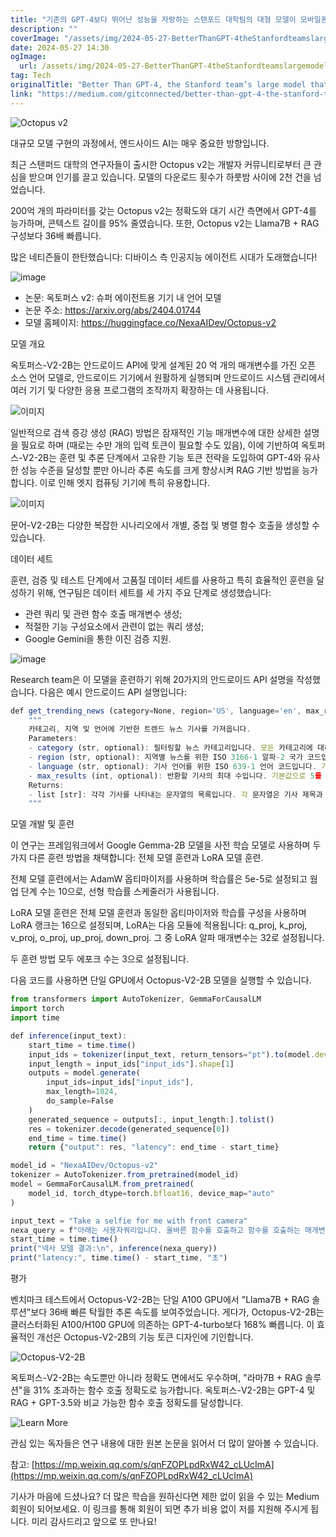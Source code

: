 ```yaml
---
title: "기존의 GPT-4보다 뛰어난 성능을 자랑하는 스탠포드 대학팀의 대형 모델이 모바일폰에서도 구동될 수 있다는 점이 인기를 끌며 하룻밤 사이에 2천 회 이상 다운로드되었습니다"
description: ""
coverImage: "/assets/img/2024-05-27-BetterThanGPT-4theStanfordteamslargemodelthatcanberunonmobilephonesbecamepopularwithover2kdownloadsovernight_0.png"
date: 2024-05-27 14:30
ogImage:
  url: /assets/img/2024-05-27-BetterThanGPT-4theStanfordteamslargemodelthatcanberunonmobilephonesbecamepopularwithover2kdownloadsovernight_0.png
tag: Tech
originalTitle: "Better Than GPT-4, the Stanford team’s large model that can be run on mobile phones became popular, with over 2k downloads overnight"
link: "https://medium.com/gitconnected/better-than-gpt-4-the-stanford-teams-large-model-that-can-be-run-on-mobile-phones-became-popular-bc958501ec01"
---
```



![Octopus v2](/assets/img/2024-05-27-BetterThanGPT-4theStanfordteamslargemodelthatcanberunonmobilephonesbecamepopularwithover2kdownloadsovernight_0.png)

대규모 모델 구현의 과정에서, 엔드사이드 AI는 매우 중요한 방향입니다.

최근 스탠퍼드 대학의 연구자들이 출시한 Octopus v2는 개발자 커뮤니티로부터 큰 관심을 받으며 인기를 끌고 있습니다. 모델의 다운로드 횟수가 하룻밤 사이에 2천 건을 넘었습니다.

200억 개의 파라미터를 갖는 Octopus v2는 정확도와 대기 시간 측면에서 GPT-4를 능가하며, 콘텍스트 길이를 95% 줄였습니다. 또한, Octopus v2는 Llama7B + RAG 구성보다 36배 빠릅니다.


<div class="content-ad"></div>

많은 네티즌들이 한탄했습니다: 디바이스 측 인공지능 에이전트 시대가 도래했습니다!

![image](/assets/img/2024-05-27-BetterThanGPT-4theStanfordteamslargemodelthatcanberunonmobilephonesbecamepopularwithover2kdownloadsovernight_1.png)

- 논문: 옥토퍼스 v2: 슈퍼 에이전트용 기기 내 언어 모델
- 논문 주소: https://arxiv.org/abs/2404.01744
- 모델 홈페이지: https://huggingface.co/NexaAIDev/Octopus-v2

모델 개요

<div class="content-ad"></div>

옥토퍼스-V2-2B는 안드로이드 API에 맞게 설계된 20 억 개의 매개변수를 가진 오픈 소스 언어 모델로, 안드로이드 기기에서 원활하게 실행되며 안드로이드 시스템 관리에서 여러 기기 및 다양한 응용 프로그램의 조작까지 확장하는 데 사용됩니다.

![이미지](/assets/img/2024-05-27-BetterThanGPT-4theStanfordteamslargemodelthatcanberunonmobilephonesbecamepopularwithover2kdownloadsovernight_2.png)

일반적으로 검색 증강 생성 (RAG) 방법은 잠재적인 기능 매개변수에 대한 상세한 설명을 필요로 하며 (때로는 수만 개의 입력 토큰이 필요할 수도 있음), 이에 기반하여 옥토퍼스-V2-2B는 훈련 및 추론 단계에서 고유한 기능 토큰 전략을 도입하여 GPT-4와 유사한 성능 수준을 달성할 뿐만 아니라 추론 속도를 크게 향상시켜 RAG 기반 방법을 능가합니다. 이로 인해 엣지 컴퓨팅 기기에 특히 유용합니다.

![이미지](/assets/img/2024-05-27-BetterThanGPT-4theStanfordteamslargemodelthatcanberunonmobilephonesbecamepopularwithover2kdownloadsovernight_3.png)

<div class="content-ad"></div>

문어-V2-2B는 다양한 복잡한 시나리오에서 개별, 중첩 및 병렬 함수 호출을 생성할 수 있습니다.

데이터 세트

훈련, 검증 및 테스트 단계에서 고품질 데이터 세트를 사용하고 특히 효율적인 훈련을 달성하기 위해, 연구팀은 데이터 세트를 세 가지 주요 단계로 생성했습니다:

- 관련 쿼리 및 관련 함수 호출 매개변수 생성;
- 적절한 기능 구성요소에서 관련이 없는 쿼리 생성;
- Google Gemini을 통한 이진 검증 지원.

<div class="content-ad"></div>


![image](/assets/img/2024-05-27-BetterThanGPT-4theStanfordteamslargemodelthatcanberunonmobilephonesbecamepopularwithover2kdownloadsovernight_4.png)

Research team은 이 모델을 훈련하기 위해 20가지의 안드로이드 API 설명을 작성했습니다. 다음은 예시 안드로이드 API 설명입니다:

```js
def get_trending_news (category=None, region='US', language='en', max_results=5):
    """
    카테고리, 지역 및 언어에 기반한 트렌드 뉴스 기사를 가져옵니다.
    Parameters:
    - category (str, optional): 필터링할 뉴스 카테고리입니다. 모든 카테고리에 대해 기본값으로 None을 사용합니다. 선택적으로 제공할 수 있습니다.
    - region (str, optional): 지역별 뉴스를 위한 ISO 3166-1 알파-2 국가 코드입니다. 기본값으로 'US'를 사용합니다. 선택적으로 제공할 수 있습니다.
    - language (str, optional): 기사 언어를 위한 ISO 639-1 언어 코드입니다. 기본값으로 'en'을 사용합니다. 선택적으로 제공할 수 있습니다.
    - max_results (int, optional): 반환할 기사의 최대 수입니다. 기본값으로 5를 사용합니다. 선택적으로 제공할 수 있습니다.
    Returns:
    - list [str]: 각각 기사를 나타내는 문자열의 목록입니다. 각 문자열은 기사 제목과 URL을 포함합니다.
    """
```

모델 개발 및 훈련



<div class="content-ad"></div>

이 연구는 프레임워크에서 Google Gemma-2B 모델을 사전 학습 모델로 사용하며 두 가지 다른 훈련 방법을 채택합니다: 전체 모델 훈련과 LoRA 모델 훈련.

전체 모델 훈련에서는 AdamW 옵티마이저를 사용하며 학습률은 5e-5로 설정되고 웜업 단계 수는 10으로, 선형 학습률 스케줄러가 사용됩니다.

LoRA 모델 훈련은 전체 모델 훈련과 동일한 옵티마이저와 학습률 구성을 사용하며 LoRA 랭크는 16으로 설정되며, LoRA는 다음 모듈에 적용됩니다: q_proj, k_proj, v_proj, o_proj, up_proj, down_proj. 그 중 LoRA 알파 매개변수는 32로 설정됩니다.

두 훈련 방법 모두 에포크 수는 3으로 설정됩니다.

<div class="content-ad"></div>

다음 코드를 사용하면 단일 GPU에서 Octopus-V2-2B 모델을 실행할 수 있습니다.

```js
from transformers import AutoTokenizer, GemmaForCausalLM
import torch
import time

def inference(input_text):
    start_time = time.time()
    input_ids = tokenizer(input_text, return_tensors="pt").to(model.device)
    input_length = input_ids["input_ids"].shape[1]
    outputs = model.generate(
        input_ids=input_ids["input_ids"],
        max_length=1024,
        do_sample=False
    )
    generated_sequence = outputs[:, input_length:].tolist()
    res = tokenizer.decode(generated_sequence[0])
    end_time = time.time()
    return {"output": res, "latency": end_time - start_time}

model_id = "NexaAIDev/Octopus-v2"
tokenizer = AutoTokenizer.from_pretrained(model_id)
model = GemmaForCausalLM.from_pretrained(
    model_id, torch_dtype=torch.bfloat16, device_map="auto"
)

input_text = "Take a selfie for me with front camera"
nexa_query = f"아래는 사용자쿼리입니다. 올바른 함수를 호출하고 함수를 호출하는 매개변수를 생성하십시오.\n\n쿼리: {input_text}\n\n응답:"
start_time = time.time()
print("넥사 모델 결과:\n", inference(nexa_query))
print("latency:", time.time() - start_time, "초")
```

평가

벤치마크 테스트에서 Octopus-V2-2B는 단일 A100 GPU에서 "Llama7B + RAG 솔루션"보다 36배 빠른 탁월한 추론 속도를 보여주었습니다. 게다가, Octopus-V2-2B는 클러스터화된 A100/H100 GPU에 의존하는 GPT-4-turbo보다 168% 빠릅니다. 이 효율적인 개선은 Octopus-V2-2B의 기능 토큰 디자인에 기인합니다.

<div class="content-ad"></div>

![Octopus-V2-2B](/assets/img/2024-05-27-BetterThanGPT-4theStanfordteamslargemodelthatcanberunonmobilephonesbecamepopularwithover2kdownloadsovernight_5.png)

옥토퍼스-V2-2B는 속도뿐만 아니라 정확도 면에서도 우수하며, "라마7B + RAG 솔루션"을 31% 초과하는 함수 호출 정확도로 능가합니다. 옥토퍼스-V2-2B는 GPT-4 및 RAG + GPT-3.5와 비교 가능한 함수 호출 정확도를 달성합니다.

![Learn More](/assets/img/2024-05-27-BetterThanGPT-4theStanfordteamslargemodelthatcanberunonmobilephonesbecamepopularwithover2kdownloadsovernight_6.png)

관심 있는 독자들은 연구 내용에 대한 원본 논문을 읽어서 더 많이 알아볼 수 있습니다.

<div class="content-ad"></div>

참고: [https://mp.weixin.qq.com/s/qnFZOPLpdRxW42_cLUcImA](https://mp.weixin.qq.com/s/qnFZOPLpdRxW42_cLUcImA)

기사가 마음에 드셨나요? 더 많은 학습을 원하신다면 제한 없이 읽을 수 있는 Medium 회원이 되어보세요. 이 링크를 통해 회원이 되면 추가 비용 없이 저를 지원해 주시게 됩니다. 미리 감사드리고 앞으로 또 만나요!
